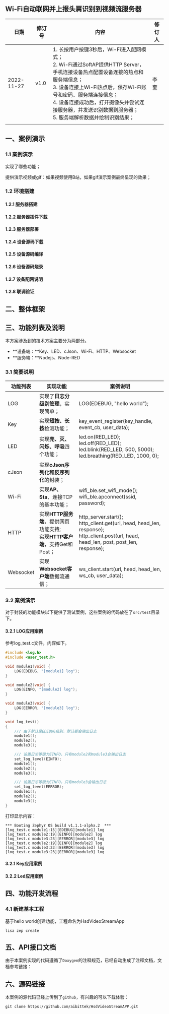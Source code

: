 ## Wi-Fi自动联网并上报头肩识别到视频流服务器



| 日期       | 修订号 | 内容                                                         | 修订人 |
| ---------- | ------ | ------------------------------------------------------------ | ------ |
| 2022-11-27 | v1.0   | 1. 长按用户按键3秒后，Wi-Fi进入配网模式；<br />2. Wi-Fi通过SoftAP提供HTTP Server，手机连接设备热点配置设备连接的热点和服务端信息；<br />3. 设备连接上Wi-Fi热点后，保存Wi-Fi账号和密码、服务端连接信息；<br />4. 设备连接成功后，打开摄像头并尝试连接服务器，并发送识别数据到服务器；<br />5. 服务端解析数据并绘制识别结果； | 李奎   |
|            |        |                                                              |        |



## 一、案例演示

### 1.1 案例演示

实现了哪些功能；

提供演示视频或gif：如果视频使用B站，如果gif演示案例最终呈现的效果；



### 1.2 环境搭建

#### 1.2.1 服务器搭建

#### 1.2.2 服务器插件下载

#### 1.2.3 服务器部署

#### 1.2.4 设备源码下载

#### 1.2.5 设备源码编译

#### 1.2.6 设备源码烧录

#### 1.2.7 设备配网说明

#### 1.2.8 联调验证



## 二、整体框架



## 三、功能列表及说明

本方案涉及到的技术方案主要分为两部分。

- **设备端：**Key、LED、cJson、Wi-Fi、HTTP、Websocket
- **服务端：**Nodejs、Node-RED



### 3.1 简要说明

| 功能列表  | 实现功能                                                     | 案例说明                                                     |
| --------- | ------------------------------------------------------------ | ------------------------------------------------------------ |
| LOG       | 实现了**日志分级别管理**，实现简单；                         | LOG(EDEBUG, "hello world");                                  |
| Key       | 实现**短按、长按**检测功能；                                 | key_event_register(key_handle, event_cb, user_data);         |
| LED       | 实现**亮、灭、闪烁、呼吸**四个功能；                         | led.on(RED_LED);<br />led.off(RED_LED);<br />led.blink(RED_LED, 500, 5000);<br />led.breathing(RED_LED, 1000, 0); |
| cJson     | 实现**cJson序列化和反序列化**的封装；                        |                                                              |
| Wi-Fi     | 实现**AP、Sta**、连接TCP的基本功能；                         | wifi_ble.set_wifi_mode();<br />wifi_ble.apconnect(ssid, password); |
| HTTP      | 实现**HTTP服务端**，提供网页功能支持;<br />实现**HTTP客户端**，支持Get和Post； | http_server.start();<br />http_client.get(url, head, head_len, response);<br />http_client.post(url, head, head_len, post, post_len, response); |
| Websocket | 实现**Websocket客户端**数据流通信；                          | ws_client.start(url, head, head_len, ws_cb, user_data);      |



### 3.2 案例演示

对于封装的功能模块以下提供了测试案例，这些案例的代码放在了`src/test`目录下。



#### 3.2.1 LOG应用案例

参考log_test.c文件，内容如下。

```c
#include <log.h>
#include <user_test.h>

void module1(void) {
    LOG(EDEBUG, "[module1] log");
}

void module2(void) {
    LOG(EINFO, "[module2] log");
}

void module3(void) {
    LOG(EERROR, "[module3] log");
}

void log_test()
{
    /// 由于默认是EDEBUG级别，默认都会输出日志
    module1();
    module2();
    module3();

    /// 设置日志等级为EINFO，只有module2和module3会输出日志
    set_log_level(EINFO);
    module1();
    module2();
    module3();

    /// 设置日志等级为EINFO，只有module3会输出日志
    set_log_level(EERROR);
    module1();
    module2();
    module3();
}

```

打印显示内容：

```shell
*** Booting Zephyr OS build v1.1.1-alpha.2  ***
[log_test.c module1:15][EDEBUG][module1] log
[log_test.c module2:19][EINFO][module2] log
[log_test.c module3:23][EERROR][module3] log
[log_test.c module2:19][EINFO][module2] log
[log_test.c module3:23][EERROR][module3] log
[log_test.c module3:23][EERROR][module3] log
```



#### 3.2.1 Key应用案例

#### 3.2.2 Led应用案例



## 四、功能开发流程

### 4.1 新建基本工程

基于hello world创建功能，工程命名为HsdVideoStreamApp

```
lisa zep create
```



## 五、API接口文档

由于本案例实现的代码遵循了`Doxygen`的注释规范，已经自动生成了注释文档，文档参考链接：



## 六、源码链接

本案例的源代码已经上传到了`github`，有兴趣的可以下载体验：

```shell
git clone https://github.com/aibittek/HsdVideoStreamAPP.git
```